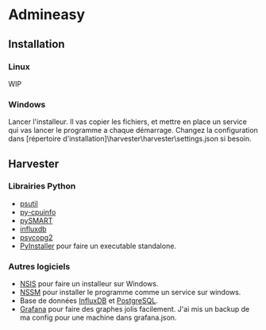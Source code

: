 # Admineasy

## Installation

### Linux

WIP

### Windows

Lancer l'installeur. Il vas copier les fichiers, et mettre en place un service qui vas lancer le programme a chaque démarrage. Changez la configuration dans [répertoire d'installation]\harvester\harvester\settings.json si besoin.

## Harvester

### Librairies Python

- [psutil](http://psutil.readthedocs.io/en/latest/)
- [py-cpuinfo](https://github.com/workhorsy/py-cpuinfo)
- [pySMART](https://pypi.python.org/pypi/pySMART)
- [influxdb](https://influxdb-python.readthedocs.io/)
- [psycopg2](https://pypi.python.org/pypi/psycopg2/)
- [PyInstaller](http://www.pyinstaller.org/) pour faire un executable standalone.

### Autres logiciels

- [NSIS](http://nsis.sourceforge.net/Main_Page) pour faire un installeur sur Windows.
- [NSSM](http://nssm.cc/) pour installer le programme comme un service sur windows.
- Base de données [InfluxDB](https://docs.influxdata.com/influxdb/v1.3/introduction/getting_started/) et [PostgreSQL](https://www.postgresql.org/).
- [Grafana](http://docs.grafana.org/) pour faire des graphes jolis facilement. J'ai mis un backup de ma config pour une machine dans grafana.json.
